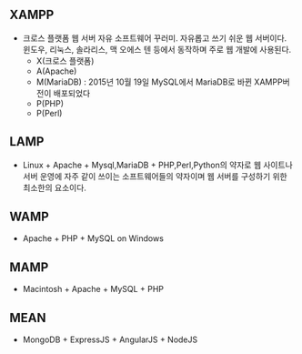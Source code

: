 ## XAMPP
- 크로스 플랫폼 웹 서버 자유 소프트웨어 꾸러미. 자유롭고 쓰기 쉬운 웹 서버이다. 윈도우, 리눅스, 솔라리스, 맥 오에스 텐 등에서 동작하며 주로 웹 개발에 사용된다.
  <ul><li>X(크로스 플랫폼)</li>
  <li>A(Apache)</li>
  <li>M(MariaDB) : 2015년 10월 19일 MySQL에서 MariaDB로 바뀐 XAMPP버전이 배포되었다</li>
  <li>P(PHP)</li>
  <li>P(Perl)</li></ul>

## LAMP
- Linux + Apache + Mysql,MariaDB + PHP,Perl,Python의 약자로 웹 사이트나 서버 운영에 자주 같이 쓰이는 소프트웨어들의 약자이며 웹 서버를 구성하기 위한 최소한의 요소이다.

## WAMP
- Apache + PHP + MySQL on Windows

## MAMP
- Macintosh + Apache + MySQL + PHP

## MEAN
- MongoDB + ExpressJS + AngularJS + NodeJS
